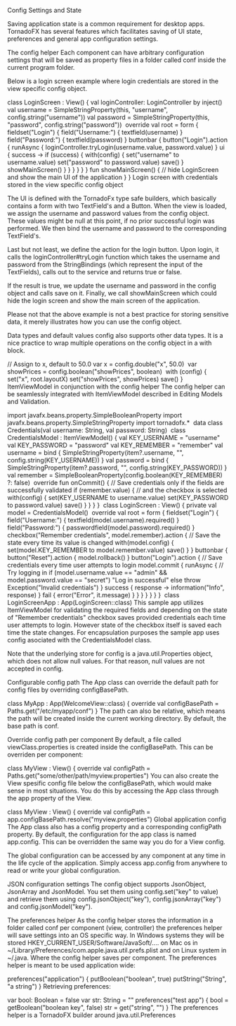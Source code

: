 Config Settings and State

Saving application state is a common requirement for desktop apps. TornadoFX has several features which facilitates saving of UI state, preferences and general app configuration settings.

The config helper
Each component can have arbitrary configuration settings that will be saved as property files in a folder called conf inside the current program folder.

Below is a login screen example where login credentials are stored in the view specific config object.

class LoginScreen : View() {
    val loginController: LoginController by inject()
    val username = SimpleStringProperty(this, "username", config.string("username"))
    val password = SimpleStringProperty(this, "password", config.string("password"))
​
    override val root = form {
       fieldset("Login") {
           field("Username:") { textfield(username) }
           field("Password:") { textfield(password) }
           buttonbar {
                button("Login").action {
                    runAsync {
                        loginController.tryLogin(username.value, password.value)
                    } ui { success ->
                        if (success) {
                            with(config) {
                                 set("username" to username.value)
                                 set("password" to password.value)
                                 save()
                            }
                            showMainScreen()
                        }
                    }
                }
            }
       }
    }
​
    fun showMainScreen() {
        // hide LoginScreen and show the main UI of the application
    }
}
Login screen with credentials stored in the view specific config object

The UI is defined with the TornadoFx type safe builders, which basically contains a form with two TextField's and a Button.
When the view is loaded, we assign the username and password values from the config object.
These values might be null at this point, if no prior successful login was performed.
We then bind the username and password to the corresponding TextField's.

Last but not least, we define the action for the login button. Upon login, it calls the loginController#tryLogin function which takes the username and password from the StringBindings (which represent the input of the TextFields),
calls out to the service and returns true or false.

If the result is true, we update the username and password in the config object and calls save on it. Finally, we call showMainScreen which could hide the login screen and show the main screen of the application.

Please not that the above example is not a best practice for storing sensitive data, it merely illustrates how you can use the config object.

Data types and default values
config also supports other data types. It is a nice practice to wrap multiple operations on the config object in a with block.

// Assign to x, default to 50.0
var x = config.double("x", 50.0)
​
var showPrices = config.boolean("showPrices", boolean)
​
with (config) {
    set("x", root.layoutX)
    set("showPrices", showPrices)
    save()
}
ItemViewModel in conjunction with the config helper
The config helper can be seamlessly integrated with ItemViewModel described in Editing Models and Validation.

import javafx.beans.property.SimpleBooleanProperty
import javafx.beans.property.SimpleStringProperty
import tornadofx.*
​
data class Credentials(val username: String, val password: String)
​
class CredentialsModel : ItemViewModel<Credentials>() {
    val KEY_USERNAME = "username"
    val KEY_PASSWORD = "password"
    val KEY_REMEMBER = "remember"
​
    val username = bind { SimpleStringProperty(item?.username, "", config.string(KEY_USERNAME)) }
    val password = bind { SimpleStringProperty(item?.password, "", config.string(KEY_PASSWORD)) }
    val remember = SimpleBooleanProperty(config.boolean(KEY_REMEMBER) ?: false)
​
    override fun onCommit() {
        // Save credentials only if the fields are successfully validated
        if (remember.value) {
            // and the checkbox is selected
            with(config) {
                set(KEY_USERNAME to username.value)
                set(KEY_PASSWORD to password.value)
                save()
            }
        }
    }
}
​
class LoginScreen : View() {
    private val model = CredentialsModel()
​
    override val root = form {
        fieldset("Login") {
            field("Username:") { textfield(model.username).required() }
            field("Password:") { passwordfield(model.password).required() }
            checkbox("Remember credentials", model.remember).action {
                // Save the state every time its value is changed
                with(model.config) {
                    set(model.KEY_REMEMBER to model.remember.value)
                    save()
                }
            }
            buttonbar {
                button("Reset").action {
                    model.rollback()
                }
                button("Login").action {
                    // Save credentials every time user attempts to login
                    model.commit {
                        runAsync {
                            // Try logging in
                            if (model.username.value == "admin" && model.password.value == "secret")
                                "Log in successful"
                            else throw Exception("Invalid credentials")
                        } success { response ->
                            information("Info", response)
                        } fail {
                            error("Error", it.message)
                        }
                    }
                }
            }
        }
    }
}
​
class LoginScreenApp : App(LoginScreen::class)
This sample app utilizes ItemViewModel for validating the required fields and depending on the state of "Remember credentials" checkbox saves provided credentials each time user attempts to login. However state of the checkbox itself is saved each time the state changes. For encapsulation purposes the sample app uses config asociated with the CredentialsModel class.

Note that the underlying store for config is a java.util.Properties object, which does not allow null values. For that reason, null values are not accepted in config.

Configurable config path
The App class can override the default path for config files by overriding configBasePath.

class MyApp : App(WelcomeView::class) {
    override val configBasePath = Paths.get("/etc/myapp/conf")
}
The path can also be relative, which means the path will be created inside the current working directory. By default, the base path is conf.

Override config path per component
By default, a file called viewClass.properties is created inside the configBasePath. This can be overriden per component:

class MyView : View() {
    override val configPath = Paths.get("some/other/path/myview.properties")
You can also create the View spesific config file below the configBasePath, which would make sense in most situations. You do this by accessing the App class through the app property of the View.

class MyView : View() {
    override val configPath = app.configBasePath.resolve("myview.properties")
Global application config
The App class also has a config property and a corresponding configPath property. By default, the configuration for the app class is named app.config. This can be overridden the same way you do for a View config.

The global configuration can be accessed by any component at any time in the life cycle of the application. Simply access app.config from anywhere to read or write your global configuration.

JSON configuration settings
The config object supports JsonObject, JsonArray and JsonModel. You set them using config.set("key" to value) and retrieve them using config.jsonObject("key"), config.jsonArray("key") and config.jsonModel("key").

The preferences helper
As the config helper stores the information in a folder called conf per component (view, controller) the preferences helper will save settings into an OS specific way. In Windows systems they will be stored HKEY_CURRENT_USER/Software/JavaSoft/.... on Mac os in ~/Library/Preferences/com.apple.java.util.prefs.plist and on Linux system in ~/.java. Where the config helper saves per component. The preferences helper is meant to be used application wide:

preferences("application") {
   putBoolean("boolean", true)
   putString("String", "a string")
}
Retrieving preferences:

var bool: Boolean = false
var str: String = ""
preferences("test app") {
    bool = getBoolean("boolean key", false)
    str = get("string", "")
}
The preferences helper is a TornadoFX builder around java.util.Preferences
